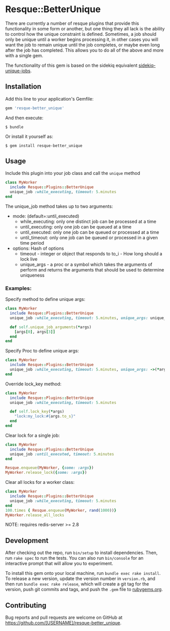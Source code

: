 # Resque::BetterUnique

There are currently a number of resque plugins that provide this functionality in some form or another, but one thing they all lack is the ability to control how the unique constraint is defined. Sometimes, a job should only be unique until a worker begins processing it, in other cases you will want the job to remain unique until the job completes, or maybe even long after the job has completed. This allows you to do all of the above and more with a single gem.

The functionality of this gem is based on the sidekiq equivalent [sidekiq-unique-jobs](https://github.com/mhenrixon/sidekiq-unique-jobs).

## Installation

Add this line to your application's Gemfile:

```ruby
gem 'resque-better_unique'
```

And then execute:

    $ bundle

Or install it yourself as:

    $ gem install resque-better_unique

## Usage
Include this plugin into your job class and call the `unique` method
```ruby
class MyWorker
  include Resque::Plugins::BetterUnique
  unique_job :while_executing, timeout: 5.minutes
end
```

The unique_job method takes up to two arguments:
- mode: (default=:until_executed)
  * while_executing: only one distinct job can be processed at a time
  * until_executing: only one job can be queued at a time
  * until_executed: only one job can be queued or processed at a time
  * until_timeout: only one job can be queued or processed in a given time period
- options: Hash of options
  * timeout - integer or object that responds to to_i - How long should a lock live
  * unique_args - a proc or a symbol which takes the arguments of perform and returns the arguments that should be used to determine uniqueness

### Examples:
Specify method to define unique args:
```ruby
class MyWorker
  include Resque::Plugins::BetterUnique
  unique_job :while_executing, timeout: 5.minutes, unique_args: unique_job_arguments

  def self.unique_job_arguments(*args)
    [args[0], args[3]]
  end
end
```

Specify Proc to define unique args:
```ruby
class MyWorker
  include Resque::Plugins::BetterUnique
  unique_job :while_executing, timeout: 5.minutes, unique_args: ->(*args) { [args[0], args[3]] }
end
```

Override lock_key method:
```ruby
class MyWorker
  include Resque::Plugins::BetterUnique
  unique_job :while_executing, timeout: 5.minutes

  def self.lock_key(*args)
    "lock:my_lock:#{args.to_s}"
  end
end
```

Clear lock for a single job:
```ruby
class MyWorker
  include Resque::Plugins::BetterUnique
  unique_job :until_executed, timeout: 5.minutes
end

Resque.enqueue(MyWorker, {some: :args})
MyWorker.release_lock({some: :args})
```

Clear all locks for a worker class:
```ruby
class MyWorker
  include Resque::Plugins::BetterUnique
  unique_job :while_executing, timeout: 5.minutes
end
100.times { Resque.enqueue(MyWorker, rand(1000))}
MyWorker.release_all_locks
```
NOTE: requires redis-server >= 2.8

## Development

After checking out the repo, run `bin/setup` to install dependencies. Then, run `rake spec` to run the tests. You can also run `bin/console` for an interactive prompt that will allow you to experiment.

To install this gem onto your local machine, run `bundle exec rake install`. To release a new version, update the version number in `version.rb`, and then run `bundle exec rake release`, which will create a git tag for the version, push git commits and tags, and push the `.gem` file to [rubygems.org](https://rubygems.org).

## Contributing

Bug reports and pull requests are welcome on GitHub at https://github.com/[USERNAME]/resque-better_unique.
